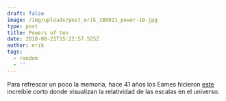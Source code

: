 ```yaml
---
draft: false
image: /img/uploads/post_erik_180821_power-10.jpg
type: post
title: Powers of ten
date: 2018-08-21T15:22:57.525Z
author: erik
tags:
  - random
  - ''
---
```

Para refrescar un poco la memoria, hace 41 años los Eames hicieron [este](http://www.eamesoffice.com/the-work/powers-of-ten/) increíble corto donde visualizan la relatividad de las escalas en el universo.
